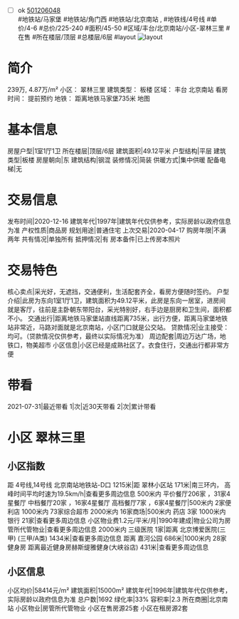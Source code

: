 - [ ] ok [501206048](https://bj.5i5j.com/ershoufang/501206048.html)  
 #地铁站/马家堡 #地铁站/角门西 #地铁站/北京南站 ,  #地铁线/4号线
#单价/4-6 #总价/225-240 #面积/45-50   #区域/丰台/北京南站/小区-翠林三里 #在售 #所在楼层/顶层 #总楼层/6层 #layout 
![layout](http://image2a.5i5j.com/bdir/layout/a00a0f3134c243bea0aa75c95efccd8c.jpg_P5.jpg) 
# 简介 
 239万,  4.87万/m² 
小区： 翠林三里
建筑类型： 板楼
区域： 丰台 北京南站
看房时间： 提前预约
地铁： 距离地铁马家堡735米 地图
# 基本信息 
 房屋户型|1室1厅1卫
所在楼层|顶层/6层
建筑面积|49.12平米
户型结构|平层
建筑类型|板楼
房屋朝向|东
建筑结构|钢混
装修情况|简装
供暖方式|集中供暖
配备电梯|无
# 交易信息 
 发布时间|2020-12-16
建筑年代|1997年|建筑年代仅供参考，实际房龄以政府信息为准
产权性质|商品房
规划用途|普通住宅
上次交易|2020-04-17
购房年限|不满两年
共有情况|单独所有
抵押情况|有
房本备件|已上传房本照片
# 交易特色 
 核心卖点|采光好，无遮挡，交通便利，生活配套齐全，看房方便随时签约。
户型介绍|此房为东向1室1厅1卫，建筑面积为49.12平米，此房是东向一居室，进房间就是客厅，往前是主卧朝东带阳台，采光特别好，右手边是厨房和卫生间，面积都不小。
交通出行|距离地铁马家堡站直线距离735米，出行方便，距离马家堡地铁站非常近，马路对面就是北京南站，小区门口就是公交站。
贷款情况|业主接受：均可。（贷款情况仅供参考，最终以实际情况为准）
周边配套|周边万达广场，地铁口，物美超市
小区信息|小区已经是成熟社区了。衣食住行，交通出行都非常方便
# 带看 
 2021-07-31|最近带看	 1|次|近30天带看	 2|次|累计带看
# 小区 翠林三里
## 小区指数 
 距 4号线,14号线 北京南站地铁站-D口 1215米|距 翠林小区站 171米|南三环内， 高峰时间平均时速为19.5km/h|查看更多周边信息
500米内 平价餐厅206家 ，31家4星餐厅
中档餐厅20家 ，16家4星餐厅
高档餐厅7家 ，6家4星餐厅|500米内 2家便利店
1000米内 73家综合超市
2000米内 16家商场|500米内 药店 3家
1000米内 银行 21家|查看更多周边信息
小区物业费1.2元/平米/月|1990年建成|物业公司为房管所代管物业|查看更多周边信息
2000米内 三级医院 1家|距离 北京博爱医院(三甲) (三甲/A类) 1434米|查看更多周边信息
距离 嘉河公园 686米|1000米内 28家 健身房
距离最近健身房赫斯缇雅健身(大峡谷店) 431米|查看更多周边信息
## 小区信息 
 小区均价|58414元/m²
建筑面积|15000m²
建筑年代|1996年|建筑年代仅供参考，实际房龄以政府信息为准
总户数|1692
绿化率|33%
容积率|2.3
所在商圈|北京南站
小区物业|房管所代管物业
小区在售房源25套
小区在租房源2套
